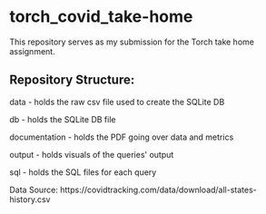 # torch_covid_take-home

This repository serves as my submission for the Torch take home assignment.

## Repository Structure:
<p>data - holds the raw csv file used to create the SQLite DB</p>
<p>db - holds the SQLite DB file</p>
<p>documentation - holds the PDF going over data and metrics</p>
<p>output - holds visuals of the queries' output</p>
<p>sql - holds the SQL files for each query</p>

<p>Data Source: https://covidtracking.com/data/download/all-states-history.csv</p>
